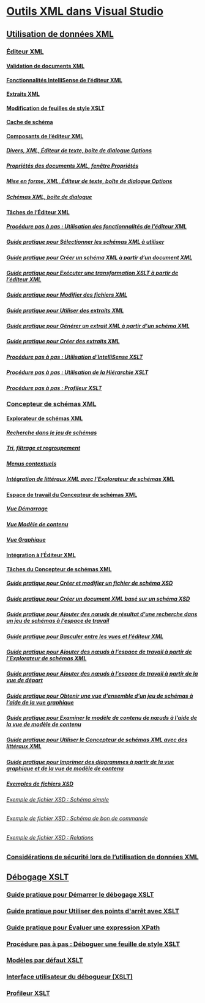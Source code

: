 # [Outils XML dans Visual Studio](xml-tools-in-visual-studio.md)
## [Utilisation de données XML](working-with-xml-data.md)
### [Éditeur XML](xml-editor.md)
#### [Validation de documents XML](xml-document-validation.md)
#### [Fonctionnalités IntelliSense de l’éditeur XML](xml-editor-intellisense-features.md)
#### [Extraits XML](xml-snippets.md)
#### [Modification de feuilles de style XSLT](editing-xslt-style-sheets.md)
#### [Cache de schéma](schema-cache.md)
#### [Composants de l’éditeur XML](xml-editor-components.md)
##### [Divers, XML, Éditeur de texte, boîte de dialogue Options](miscellaneous-xml-text-editor-options-dialog-box.md)
##### [Propriétés des documents XML, fenêtre Propriétés](xml-document-properties-properties-window.md)
##### [Mise en forme, XML, Éditeur de texte, boîte de dialogue Options](formatting-xml-text-editor-options-dialog-box.md)
##### [Schémas XML, boîte de dialogue](xml-schemas-dialog-box.md)
#### [Tâches de l’Éditeur XML](xml-editor-tasks.md)
##### [Procédure pas à pas : Utilisation des fonctionnalités de l’éditeur XML](walkthrough-using-xml-editor-features.md)
##### [Guide pratique pour Sélectionner les schémas XML à utiliser](how-to-select-the-xml-schemas-to-use.md)
##### [Guide pratique pour Créer un schéma XML à partir d’un document XML](how-to-create-an-xml-schema-from-an-xml-document.md)
##### [Guide pratique pour Exécuter une transformation XSLT à partir de l’éditeur XML](how-to-execute-an-xslt-transformation-from-the-xml-editor.md)
##### [Guide pratique pour Modifier des fichiers XML](how-to-edit-xml-files.md)
##### [Guide pratique pour Utiliser des extraits XML](how-to-use-xml-snippets.md)
##### [Guide pratique pour Générer un extrait XML à partir d'un schéma XML](how-to-generate-an-xml-snippet-from-an-xml-schema.md)
##### [Guide pratique pour Créer des extraits XML](how-to-create-xml-snippets.md)
##### [Procédure pas à pas : Utilisation d’IntelliSense XSLT](walkthrough-using-xslt-intellisense.md)
##### [Procédure pas à pas : Utilisation de la Hiérarchie XSLT](walkthrough-using-xslt-hierarchy.md)
##### [Procédure pas à pas : Profileur XSLT](walkthrough-xslt-profiler.md)
### [Concepteur de schémas XML](xml-schema-designer.md)
#### [Explorateur de schémas XML](xml-schema-explorer.md)
##### [Recherche dans le jeu de schémas](searching-the-schema-set.md)
##### [Tri, filtrage et regroupement](sorting-filtering-and-grouping-xml-schema-explorer.md)
##### [Menus contextuels](context-menus-xml-schema-explorer.md)
##### [Intégration de littéraux XML avec l’Explorateur de schémas XML](integration-of-xml-literals-with-xml-schema-explorer.md)
#### [Espace de travail du Concepteur de schémas XML](xml-schema-designer-workspace.md)
##### [Vue Démarrage](start-view.md)
##### [Vue Modèle de contenu](content-model-view.md)
##### [Vue Graphique](graph-view.md)
#### [Intégration à l’Éditeur XML](integration-with-xml-editor.md)
#### [Tâches du Concepteur de schémas XML](xml-schema-designer-tasks.md)
##### [Guide pratique pour Créer et modifier un fichier de schéma XSD](how-to-create-and-edit-an-xsd-schema-file.md)
##### [Guide pratique pour Créer un document XML basé sur un schéma XSD](how-to-create-an-xml-document-based-on-an-xsd-schema.md)
##### [Guide pratique pour Ajouter des nœuds de résultat d’une recherche dans un jeu de schémas à l’espace de travail](how-to-add-schema-set-search-result-nodes-to-the-workspace.md)
##### [Guide pratique pour Basculer entre les vues et l’éditeur XML](how-to-switch-between-views-and-the-xml-editor.md)
##### [Guide pratique pour Ajouter des nœuds à l’espace de travail à partir de l’Explorateur de schémas XML](how-to-add-nodes-to-the-workspace-from-the-xml-schema-explorer.md)
##### [Guide pratique pour Ajouter des nœuds à l’espace de travail à partir de la vue de départ](how-to-add-nodes-to-the-workspace-from-the-start-view.md)
##### [Guide pratique pour Obtenir une vue d’ensemble d’un jeu de schémas à l’aide de la vue graphique](how-to-get-an-overview-of-a-schema-set-using-the-graph-view.md)
##### [Guide pratique pour Examiner le modèle de contenu de nœuds à l’aide de la vue de modèle de contenu](how-to-examine-the-content-model-of-nodes-using-the-content-model-view.md)
##### [Guide pratique pour Utiliser le Concepteur de schémas XML avec des littéraux XML](how-to-use-the-xml-schema-designer-with-xml-literals.md)
##### [Guide pratique pour Imprimer des diagrammes à partir de la vue graphique et de la vue de modèle de contenu](how-to-print-diagrams-from-the-graph-view-and-the-content-model-view.md)
##### [Exemples de fichiers XSD](sample-xsd-files.md)
###### [Exemple de fichier XSD : Schéma simple](sample-xsd-file-simple-schema.md)
###### [Exemple de fichier XSD : Schéma de bon de commande](sample-xsd-file-purchase-order-schema.md)
###### [Exemple de fichier XSD : Relations](sample-xsd-file-relationships.md)
### [Considérations de sécurité lors de l’utilisation de données XML](security-considerations-when-working-with-xml-data.md)
## [Débogage XSLT](debugging-xslt.md)
### [Guide pratique pour Démarrer le débogage XSLT](how-to-start-debugging-xslt.md)
### [Guide pratique pour Utiliser des points d'arrêt avec XSLT](how-to-use-breakpoints-with-xslt.md)
### [Guide pratique pour Évaluer une expression XPath](how-to-evaluate-an-xpath-expression.md)
### [Procédure pas à pas : Déboguer une feuille de style XSLT](walkthrough-debug-an-xslt-style-sheet.md)
### [Modèles par défaut XSLT](xslt-default-templates.md)
### [Interface utilisateur du débogueur (XSLT)](debugger-user-interface-xslt.md)
### [Profileur XSLT](xslt-profiler.md)
